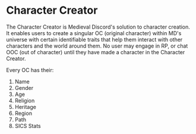 # Character Creator

The Character Creator is Medieval Discord's solution to character creation. It enables users to create a singular OC \(original character\) within MD's universe with certain identifiable traits that help them interact with other characters and the world around them. No user may engage in RP, or chat OOC \(out of character\) until they have made a character in the Character Creator.

Every OC has their:

1. Name
2. Gender
3. Age
4. Religion
5. Heritage
6. Region
7. Path
8. SICS Stats

